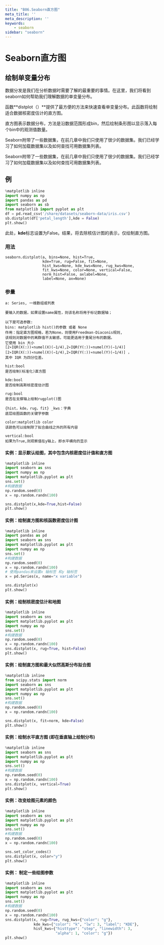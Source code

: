 ```yaml
---
title: "B06.Seaborn直方图"
meta_title: ''
meta_description: ''
keywords: 
    - seaborn
sidebar: "seaborn"
---
```

# Seaborn直方图

## 绘制单变量分布

数据分发是我们在分析数据时需要了解的最重要的事情。在这里，我们将看到seaborn如何帮助我们理解数据的单变量分布。

函数**distplot（）**提供了最方便的方法来快速查看单变量分布。此函数将绘制适合数据核密度估计的直方图。

直方图表示数据分布，方法是沿数据范围形成bin，然后绘制条形图以显示落入每个bin中的观测值数量。

Seaborn附带了一些数据集，在前几章中我们只使用了很少的数据集。我们已经学习了如何加载数据集以及如何查找可用数据集列表。

Seaborn附带了一些数据集，在前几章中我们只使用了很少的数据集。我们已经学习了如何加载数据集以及如何查找可用数据集列表。

## 例

```python
%matplotlib inline
import numpy as np
import pandas as pd
import seaborn as sb
from matplotlib import pyplot as plt
df = pd.read_csv('/share/datasets/seaborn-data/iris.csv')
sb.distplot(df['petal_length'],kde = False)
plt.show()
```

此处，**kde**标志设置为False。结果，将去除核估计图的表示，仅绘制直方图。

### 用法

```
seaborn.distplot(a, bins=None, hist=True, 
                 kde=True, rug=False, fit=None, 
                 hist_kws=None, kde_kws=None, rug_kws=None,
                 fit_kws=None, color=None, vertical=False,
                 norm_hist=False, axlabel=None,
                 label=None, ax=None)
```

### 参量

```
a: Series, 一维数组或列表

要输入的数据，如果设置name属性，则该名称将用于标记数据轴；

以下是可选参数:
bins: matplotlib hist()的参数 或者 None
作用：指定直方图规格，若为None，则使用Freedman-Diaconis规则,
该规则对数据中的离群值不太敏感，可能更适用于重尾分布的数据。
它使用 bin 大小  
[2∗IQR(X(:))∗numel(X)(−1/4),2∗IQR(Y(:))∗numel(Y)(−1/4)][2∗IQR(X(:))∗numel(X)(−1/4),2∗IQR(Y(:))∗numel(Y)(−1/4)] ，
其中 IQR 为四分位差。

hist:bool
是否绘制(标准化)直方图

kde:bool
是否绘制高斯核密度估计图

rug:bool
是否在支撑轴上绘制rugplot()图

{hist，kde，rug，fit} _kws：字典
底层绘图函数的关键字参数

color:matplotlib color
该颜色可以绘制除了拟合曲线之外的所有内容

vertical:bool
如果为True,则观察值在y轴上，即水平横向的显示
```

#### 实例：显示默认绘图，其中包含内核密度估计值和直方图
```python
%matplotlib inline
import seaborn as sns
import numpy as np
import matplotlib.pyplot as plt
sns.set()
#构建数据
np.random.seed(0)
x = np.random.randn(100)

sns.distplot(x,kde=True,hist=False)
plt.show()
```
#### 实例：绘制直方图和核函数密度估计图
```python
%matplotlib inline
import pandas as pd
import seaborn as sns
import matplotlib.pyplot as plt
import numpy as np
sns.set()
#构建数据
np.random.seed(0)
x = np.random.randn(100)
# 使用pandas来设置x 轴标签 和y 轴标签
x = pd.Series(x, name="x variable")

sns.distplot(x)
plt.show()
```

#### 实例：绘制核密度估计和地图

```python
%matplotlib inline
import seaborn as sns
import matplotlib.pyplot as plt
import numpy as np
sns.set()
#构建数据
np.random.seed(0)
x = np.random.randn(100)
sns.distplot(x, rug=True, hist=False)
plt.show()
```
#### 实例：绘制直方图和最大似然高斯分布拟合图
```python
%matplotlib inline
from scipy.stats import norm
import seaborn as sns
import matplotlib.pyplot as plt
import numpy as np
sns.set()
#构建数据
np.random.seed(0)
x = np.random.randn(100)

sns.distplot(x, fit=norm, kde=False)
plt.show()
```

#### 实例：绘制水平直方图 (即在垂直轴上绘制分布)
```python
%matplotlib inline
import seaborn as sns
import matplotlib.pyplot as plt
import numpy as np
sns.set()
#构建数据
np.random.seed(0)
x = np.random.randn(100)
sns.distplot(x, vertical=True)
plt.show()
```
#### 实例：改变绘图元素的颜色
```python
%matplotlib inline
import seaborn as sns
import matplotlib.pyplot as plt
import numpy as np
sns.set()
#构建数据
np.random.seed(0)
x = np.random.randn(100)

sns.set_color_codes()
sns.distplot(x, color="y")
plt.show()
```

#### 实例： 制定一些绘图参数
```python
%matplotlib inline
import seaborn as sns
import matplotlib.pyplot as plt
import numpy as np
sns.set()
#构建数据
np.random.seed(0)
x = np.random.randn(100)
sns.distplot(x, rug=True, rug_kws={"color": "g"},
             kde_kws={"color": "k", "lw": 3, "label": "KDE"},
             hist_kws={"histtype": "step", "linewidth": 3,
                       "alpha": 1, "color": "g"})
plt.show()
```
<code class=gatsby-kernelname data-language=python></code>
<script type="text/javascript" src="https://cdn.freeaihub.com/asset/js/cell.js"></script>
